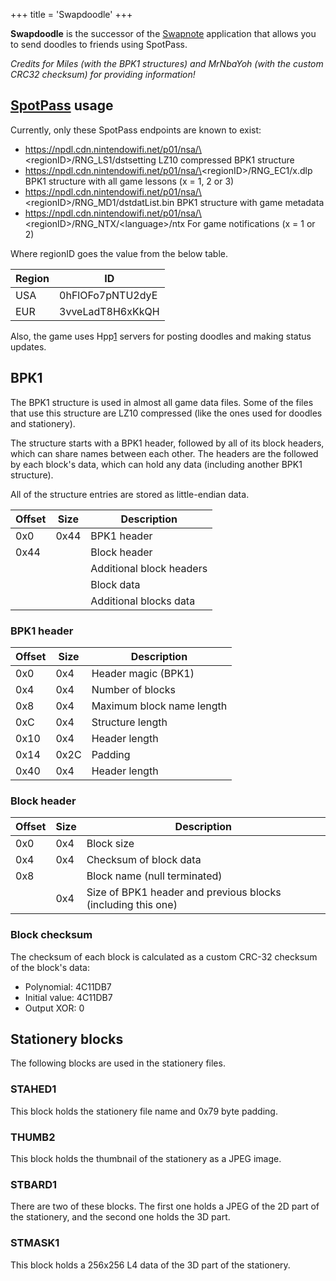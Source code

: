 +++
title = 'Swapdoodle'
+++

**Swapdoodle** is the successor of the [Swapnote](Swapnote "wikilink")
application that allows you to send doodles to friends using SpotPass.

*Credits for Miles (with the BPK1 structures) and MrNbaYoh (with the
custom CRC32 checksum) for providing information!*

## [SpotPass](SpotPass "wikilink") usage

Currently, only these SpotPass endpoints are known to exist:

- https://npdl.cdn.nintendowifi.net/p01/nsa/\<regionID\>/RNG_LS1/dstsetting
  LZ10 compressed BPK1 structure
- https://npdl.cdn.nintendowifi.net/p01/nsa/\<regionID\>/RNG_EC1/x.dlp
  BPK1 structure with all game lessons (x = 1, 2 or 3)
- https://npdl.cdn.nintendowifi.net/p01/nsa/\<regionID\>/RNG_MD1/dstdatList.bin
  BPK1 structure with game metadata
- https://npdl.cdn.nintendowifi.net/p01/nsa/\<regionID\>/RNG_NTX/\<language\>/ntx
  For game notifications (x = 1 or 2)

Where regionID goes the value from the below table.

| Region | ID               |
|--------|------------------|
| USA    | 0hFlOFo7pNTU2dyE |
| EUR    | 3vveLadT8H6xKkQH |

Also, the game uses
Hpp[1](https://github.com/kinnay/NintendoClients/wiki/Hpp-Server)
servers for posting doodles and making status updates.

## BPK1

The BPK1 structure is used in almost all game data files. Some of the
files that use this structure are LZ10 compressed (like the ones used
for doodles and stationery).

The structure starts with a BPK1 header, followed by all of its block
headers, which can share names between each other. The headers are the
followed by each block's data, which can hold any data (including
another BPK1 structure).

All of the structure entries are stored as little-endian data.

| Offset | Size | Description              |
|--------|------|--------------------------|
| 0x0    | 0x44 | BPK1 header              |
| 0x44   |      | Block header             |
|        |      | Additional block headers |
|        |      | Block data               |
|        |      | Additional blocks data   |

### BPK1 header

| Offset | Size | Description               |
|--------|------|---------------------------|
| 0x0    | 0x4  | Header magic (BPK1)       |
| 0x4    | 0x4  | Number of blocks          |
| 0x8    | 0x4  | Maximum block name length |
| 0xC    | 0x4  | Structure length          |
| 0x10   | 0x4  | Header length             |
| 0x14   | 0x2C | Padding                   |
| 0x40   | 0x4  | Header length             |

### Block header

| Offset | Size | Description                                                  |
|--------|------|--------------------------------------------------------------|
| 0x0    | 0x4  | Block size                                                   |
| 0x4    | 0x4  | Checksum of block data                                       |
| 0x8    |      | Block name (null terminated)                                 |
|        | 0x4  | Size of BPK1 header and previous blocks (including this one) |

### Block checksum

The checksum of each block is calculated as a custom CRC-32 checksum of
the block's data:

- Polynomial: 4C11DB7
- Initial value: 4C11DB7
- Output XOR: 0

## Stationery blocks

The following blocks are used in the stationery files.

### STAHED1

This block holds the stationery file name and 0x79 byte padding.

### THUMB2

This block holds the thumbnail of the stationery as a JPEG image.

### STBARD1

There are two of these blocks. The first one holds a JPEG of the 2D part
of the stationery, and the second one holds the 3D part.

### STMASK1

This block holds a 256x256 L4 data of the 3D part of the stationery.
